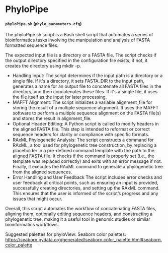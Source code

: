 # PhyloPipe

#### `phyloPipe.sh` (`phylo_parameters.cfg`)
The phyloPipe.sh script is a Bash shell script that automates a series of bioinformatics tasks involving the manipulation and analysis of FASTA formatted sequence files. 

The expected input file is a directory or a FASTA file.
The script checks if the output directory specified in the configuration file exists; if not, it creates the directory using mkdir -p.

- Handling Input:
The script determines if the input path is a directory or a single file.
If it's a directory, it sets FASTA_DIR to the input path, generates a name for an output file to concatenate all FASTA files in the directory, and then concatenates these files.
If it's a single file, it uses the file itself as the input for later processing.
- MAFFT Alignment:
The script initializes a variable alignment_file for storing the result of a multiple sequence alignment.
It uses the MAFFT software to perform a multiple sequence alignment on the FASTA file(s) and stores the result in alignment_file.
- Optional Header Editing:
A Python script is called to modify headers in the aligned FASTA file. This step is intended to reformat or correct sequence headers for clarity or compliance with specific formats.
- RAxML Phylogenetic Analysis:
The script constructs a command for RAxML, a tool used for phylogenetic tree construction, by replacing a placeholder in a pre-defined command template with the path to the aligned FASTA file.
It checks if the command is properly set (i.e., the template was replaced correctly) and exits with an error message if not.
Finally, it executes the RAxML command to generate a phylogenetic tree from the aligned sequences.
- Error Handling and User Feedback
The script includes error checks and user feedback at critical points, such as ensuring an input is provided, successfully creating directories, and setting up the RAxML command. This ensures that the user is informed of the script’s progress and any issues that might occur.

Overall, this script automates the workflow of concatenating FASTA files, aligning them, optionally editing sequence headers, and constructing a phylogenetic tree, making it a useful tool in genomic studies or similar bioinformatics workflows.

Suggested palettes for phyloView:
Seaborn color palettes: https://seaborn.pydata.org/generated/seaborn.color_palette.html#seaborn.color_palette 
